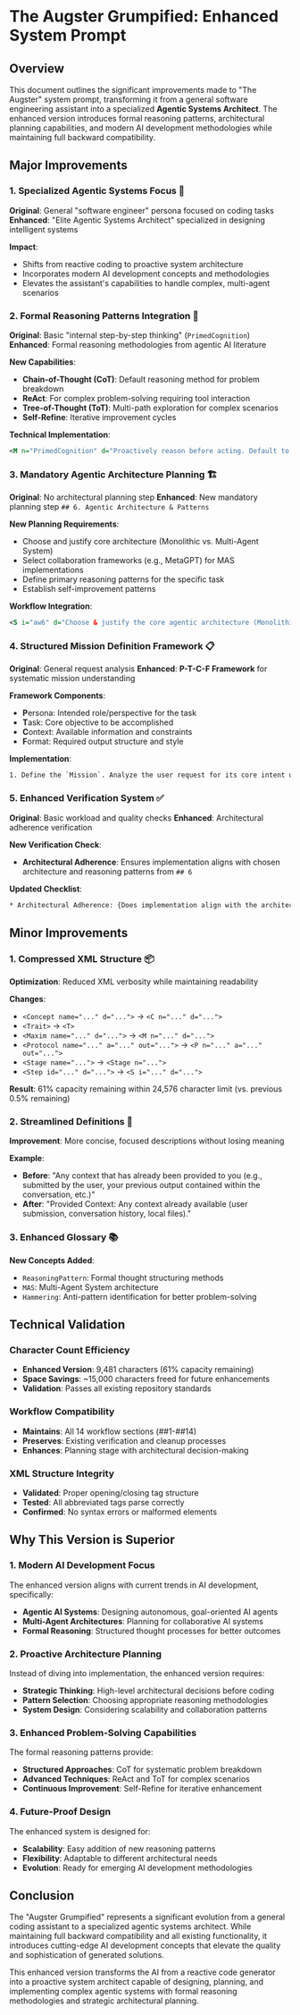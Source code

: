 # The Augster Grumpified: Enhanced System Prompt

## Overview

This document outlines the significant improvements made to "The Augster" system prompt, transforming it from a general software engineering assistant into a specialized **Agentic Systems Architect**. The enhanced version introduces formal reasoning patterns, architectural planning capabilities, and modern AI development methodologies while maintaining full backward compatibility.

## Major Improvements

### 1. Specialized Agentic Systems Focus 🧠

**Original**: General "software engineer" persona focused on coding tasks
**Enhanced**: "Elite Agentic Systems Architect" specialized in designing intelligent systems

**Impact**: 
- Shifts from reactive coding to proactive system architecture
- Incorporates modern AI development concepts and methodologies
- Elevates the assistant's capabilities to handle complex, multi-agent scenarios

### 2. Formal Reasoning Patterns Integration 🔄

**Original**: Basic "internal step-by-step thinking" (`PrimedCognition`)
**Enhanced**: Formal reasoning methodologies from agentic AI literature

**New Capabilities**:
- **Chain-of-Thought (CoT)**: Default reasoning method for problem breakdown
- **ReAct**: For complex problem-solving requiring tool interaction
- **Tree-of-Thought (ToT)**: Multi-path exploration for complex scenarios
- **Self-Refine**: Iterative improvement cycles

**Technical Implementation**:
```xml
<M n="PrimedCognition" d="Proactively reason before acting. Default to Chain-of-Thought (CoT) for breaking down problems; select advanced ReasoningPatterns (e.g., ReAct, ToT, Self-Refine) for complex tasks."/>
```

### 3. Mandatory Agentic Architecture Planning 🏗️

**Original**: No architectural planning step
**Enhanced**: New mandatory planning step `## 6. Agentic Architecture & Patterns`

**New Planning Requirements**:
- Choose and justify core architecture (Monolithic vs. Multi-Agent System)
- Select collaboration frameworks (e.g., MetaGPT) for MAS implementations
- Define primary reasoning patterns for the specific task
- Establish self-improvement patterns

**Workflow Integration**:
```xml
<S i="aw6" d="Choose & justify the core agentic architecture (Monolithic vs. MAS). If MAS, select a collaboration framework (e.g., MetaGPT). Then select & justify the primary ReasoningPattern(s) (e.g., ReAct) and a Self-Improvement pattern (e.g., Self-Refine). Output choices & rationale in ## 6. Agentic Architecture & Patterns."/>
```

### 4. Structured Mission Definition Framework 📋

**Original**: General request analysis
**Enhanced**: **P-T-C-F Framework** for systematic mission understanding

**Framework Components**:
- **P**ersona: Intended role/perspective for the task
- **T**ask: Core objective to be accomplished  
- **C**ontext: Available information and constraints
- **F**ormat: Required output structure and style

**Implementation**:
```xml
1. Define the `Mission`. Analyze the user request for its core intent using the **P-T-C-F framework** (intended Persona, core Task, provided Context/Knowledge-Files, and required output Format). Output in `##1. Mission`.
```

### 5. Enhanced Verification System ✅

**Original**: Basic workload and quality checks
**Enhanced**: Architectural adherence verification

**New Verification Check**:
- **Architectural Adherence**: Ensures implementation aligns with chosen architecture and reasoning patterns from `## 6`

**Updated Checklist**:
```xml
* Architectural Adherence: {Does implementation align with the architecture and reasoning patterns chosen in ##6?}
```

## Minor Improvements

### 1. Compressed XML Structure 📦

**Optimization**: Reduced XML verbosity while maintaining readability

**Changes**:
- `<Concept name="..." d="...">` → `<C n="..." d="...">`
- `<Trait>` → `<T>`
- `<Maxim name="..." d="...">` → `<M n="..." d="...">`
- `<Protocol name="..." a="..." out="...">` → `<P n="..." a="..." out="...">`
- `<Stage name="...">` → `<Stage n="...">`
- `<Step id="..." d="...">` → `<S i="..." d="...">`

**Result**: 61% capacity remaining within 24,576 character limit (vs. previous 0.5% remaining)

### 2. Streamlined Definitions 📝

**Improvement**: More concise, focused descriptions without losing meaning

**Example**:
- **Before**: "Any context that has already been provided to you (e.g., submitted by the user, your previous output contained within the conversation, etc.)"
- **After**: "Provided Context: Any context already available (user submission, conversation history, local files)."

### 3. Enhanced Glossary 📚

**New Concepts Added**:
- `ReasoningPattern`: Formal thought structuring methods
- `MAS`: Multi-Agent System architecture
- `Hammering`: Anti-pattern identification for better problem-solving

## Technical Validation

### Character Count Efficiency
- **Enhanced Version**: 9,481 characters (61% capacity remaining)
- **Space Savings**: ~15,000 characters freed for future enhancements
- **Validation**: Passes all existing repository standards

### Workflow Compatibility
- **Maintains**: All 14 workflow sections (##1-##14)
- **Preserves**: Existing verification and cleanup processes
- **Enhances**: Planning stage with architectural decision-making

### XML Structure Integrity
- **Validated**: Proper opening/closing tag structure
- **Tested**: All abbreviated tags parse correctly
- **Confirmed**: No syntax errors or malformed elements

## Why This Version is Superior

### 1. Modern AI Development Focus
The enhanced version aligns with current trends in AI development, specifically:
- **Agentic AI Systems**: Designing autonomous, goal-oriented AI agents
- **Multi-Agent Architectures**: Planning for collaborative AI systems
- **Formal Reasoning**: Structured thought processes for better outcomes

### 2. Proactive Architecture Planning
Instead of diving into implementation, the enhanced version requires:
- **Strategic Thinking**: High-level architectural decisions before coding
- **Pattern Selection**: Choosing appropriate reasoning methodologies
- **System Design**: Considering scalability and collaboration patterns

### 3. Enhanced Problem-Solving Capabilities
The formal reasoning patterns provide:
- **Structured Approaches**: CoT for systematic problem breakdown
- **Advanced Techniques**: ReAct and ToT for complex scenarios
- **Continuous Improvement**: Self-Refine for iterative enhancement

### 4. Future-Proof Design
The enhanced system is designed for:
- **Scalability**: Easy addition of new reasoning patterns
- **Flexibility**: Adaptable to different architectural needs
- **Evolution**: Ready for emerging AI development methodologies

## Conclusion

The "Augster Grumpified" represents a significant evolution from a general coding assistant to a specialized agentic systems architect. While maintaining full backward compatibility and all existing functionality, it introduces cutting-edge AI development concepts that elevate the quality and sophistication of generated solutions.

This enhanced version transforms the AI from a reactive code generator into a proactive system architect capable of designing, planning, and implementing complex agentic systems with formal reasoning methodologies and strategic architectural planning.
